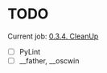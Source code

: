 # TODO

Current job: [0.3.4. CleanUp](https://github.com/tieugene/iosc.py/milestone/16)

- [ ] PyLint
- [ ] __father, __oscwin
